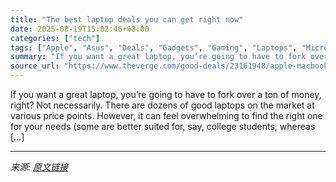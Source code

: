 ```yaml
---
title: "The best laptop deals you can get right now"
date: 2025-08-19T15:02:46+08:00
categories: ["tech"]
tags: ["Apple", "Asus", "Deals", "Gadgets", "Gaming", "Laptops", "Microsoft", "PC Gaming", "Tech"]
summary: "If you want a great laptop, you’re going to have to fork over a ton of money, right? Not necessarily. There are dozens of good laptops on the market at various price points. However, it can feel overw"
source_url: "https://www.theverge.com/good-deals/23161948/apple-macbook-lenovo-acer-deal-sale"
---
```


If you want a great laptop, you’re going to have to fork over a ton of money, right? Not necessarily. There are dozens of good laptops on the market at various price points. However, it can feel overwhelming to find the right one for your needs (some are better suited for, say, college students, whereas [&#8230;]

---

*来源: [原文链接](https://www.theverge.com/good-deals/23161948/apple-macbook-lenovo-acer-deal-sale)*
